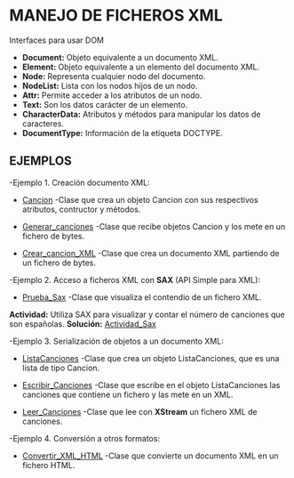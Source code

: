 # MANEJO DE FICHEROS XML

Interfaces para usar DOM

- **Document:** Objeto equivalente a un documento XML.
- **Element:** Objeto equivalente a un elemento del documento XML.
- **Node:** Representa cualquier nodo del documento.
- **NodeList:** Lista con los nodos hijos de un nodo.
- **Attr:** Permite acceder a los atributos de un nodo.
- **Text:** Son los datos carácter de un elemento.
- **CharacterData:** Atributos y métodos para manipular los datos de caracteres.
- **DocumentType:** Información de la etiqueta DOCTYPE.

## EJEMPLOS

-Ejemplo 1. Creación documento XML:

- [Cancion](https://github.com/Jorgechue10/AccesoDatos/blob/master/Unidad_01_Ficheros/P05_Ficheros_XML/EJ_1_1_Cancion.java)
-Clase que crea un objeto Cancion con sus respectivos atributos, contructor y métodos.


- [Generar_canciones](https://github.com/Jorgechue10/AccesoDatos/blob/master/Unidad_01_Ficheros/P05_Ficheros_XML/EJ_1_2_Generar_canciones.java)
-Clase que recibe objetos Cancion y los mete en un fichero de bytes.


- [Crear_cancion_XML](https://github.com/Jorgechue10/AccesoDatos/blob/master/Unidad_01_Ficheros/P05_Ficheros_XML/EJ_1_3_Crear_cancion_XML.java)
-Clase que crea un documento XML partiendo de un fichero de bytes.

-Ejemplo 2. Acceso a ficheros XML con **SAX** (API Simple para XML):

- [Prueba_Sax](https://github.com/Jorgechue10/AccesoDatos/blob/master/Unidad_01_Ficheros/P05_Ficheros_XML/EJ_2_1_PruebaSax.java)
-Clase que visualiza el contendio de un fichero XML.


**Actividad:** Utiliza SAX para visualizar y contar el número de canciones que son españolas. **Solución:** [Actividad_Sax](https://github.com/Jorgechue10/AccesoDatos/blob/master/Unidad_01_Ficheros/P05_Ficheros_XML/EJ_2_2_ActividadSax.java)

-Ejemplo 3. Serialización de objetos a un documento XML:

- [ListaCanciones](https://github.com/Jorgechue10/AccesoDatos/blob/master/Unidad_01_Ficheros/P05_Ficheros_XML/EJ_3_1_ListaCanciones.java)
-Clase que crea un objeto ListaCanciones, que es una lista de tipo Cancion.


- [Escribir_Canciones](https://github.com/Jorgechue10/AccesoDatos/blob/master/Unidad_01_Ficheros/P05_Ficheros_XML/EJ_3_2_EscribirCanciones.java)
-Clase que escribe en el objeto ListaCanciones las canciones que contiene un fichero y las mete en un XML.


- [Leer_Canciones](https://github.com/Jorgechue10/AccesoDatos/blob/master/Unidad_01_Ficheros/P05_Ficheros_XML/EJ_3_3_LeerCanciones.java)
-Clase que lee con **XStream** un fichero XML de canciones.

-Ejemplo 4. Conversión a otros formatos:

- [Convertir_XML_HTML](https://github.com/Jorgechue10/AccesoDatos/blob/master/Unidad_01_Ficheros/P05_Ficheros_XML/EJ_4_Convertir_XML_HTML.java)
-Clase que convierte un documento XML en un fichero HTML.
